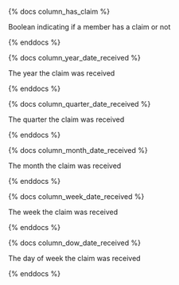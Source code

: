 
{% docs column_has_claim %}

Boolean indicating if a member has a claim or not

{% enddocs %}

{% docs column_year_date_received %}

The year the claim was received

{% enddocs %}

{% docs column_quarter_date_received %}

The quarter the claim was received

{% enddocs %}

{% docs column_month_date_received %}

The month the claim was received

{% enddocs %}

{% docs column_week_date_received %}

The week the claim was received

{% enddocs %}

{% docs column_dow_date_received %}

The day of week the claim was received

{% enddocs %}
